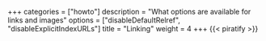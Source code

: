 +++
categories = ["howto"]
description = "What options are available for links and images"
options = ["disableDefaultRelref", "disableExplicitIndexURLs"]
title = "Linking"
weight = 4
+++
{{< piratify >}}